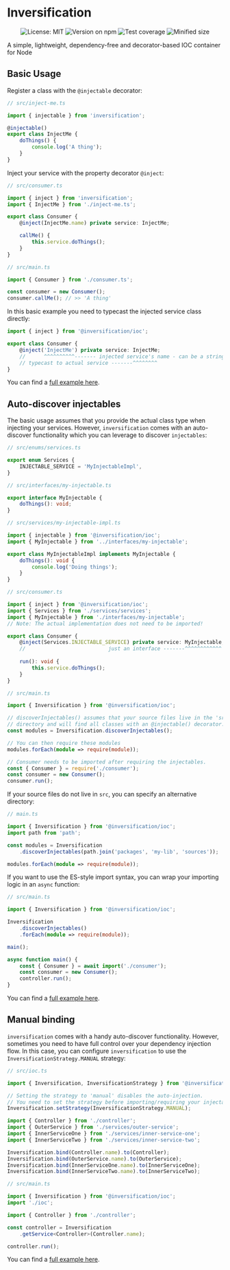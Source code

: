 # Inversification

<!--suppress HtmlDeprecatedAttribute -->
<p align="center">
    <img alt="License: MIT" src="https://img.shields.io/npm/l/@inversification/ioc" />
    <img alt="Version on npm" src="https://img.shields.io/npm/v/@inversification/ioc" />
    <img alt="Test coverage" src="https://img.shields.io/codecov/c/github/abraxas-von-abrasax/inversification/main" />
    <img alt="Minified size" src="https://img.shields.io/bundlephobia/min/@inversification/ioc" />
</p>

A simple, lightweight, dependency-free and decorator-based IOC container for Node

## Basic Usage

Register a class with the `@injectable` decorator:

```typescript
// src/inject-me.ts

import { injectable } from 'inversification';

@injectable()
export class InjectMe {
    doThings() {
        console.log('A thing');
    }
}
```

Inject your service with the property decorator `@inject`:

```typescript
// src/consumer.ts

import { inject } from 'inversification';
import { InjectMe } from './inject-me.ts';

export class Consumer {
    @inject(InjectMe.name) private service: InjectMe;

    callMe() {
        this.service.doThings();
    }
}
```

```typescript
// src/main.ts

import { Consumer } from './consumer.ts';

const consumer = new Consumer();
consumer.callMe(); // >> 'A thing'
```

In this basic example you need to typecast the injected service class
directly:

```typescript
import { inject } from '@inversification/ioc';

export class Consumer {
    @inject('InjectMe') private service: InjectMe;
    //      ^^^^^^^^^^------- injected service's name - can be a string
    // typecast to actual service -------^^^^^^^^
}
```

You can find a [full example here](https://github.com/abraxas-von-abrasax/inversification/tree/main/samples/basic-usage).

## Auto-discover injectables

The basic usage assumes that you provide the actual class type when injecting
your services. However, `inversification` comes with an auto-discover functionality
which you can leverage to discover `injectables`:

```typescript
// src/enums/services.ts

export enum Services {
    INJECTABLE_SERVICE = 'MyInjectableImpl',
}
```

```typescript
// src/interfaces/my-injectable.ts

export interface MyInjectable {
    doThings(): void;
}
```

```typescript
// src/services/my-injectable-impl.ts

import { injectable } from '@inversification/ioc';
import { MyInjectable } from '../interfaces/my-injectable';

export class MyInjectableImpl implements MyInjectable {
    doThings(): void {
        console.log('Doing things');
    }
}
```

```typescript
// src/consumer.ts

import { inject } from '@inversification/ioc';
import { Services } from './services/services';
import { MyInjectable } from './interfaces/my-injectable';
// Note: The actual implementation does not need to be imported!

export class Consumer {
    @inject(Services.INJECTABLE_SERVICE) private service: MyInjectable;
    //                           just an interface -------^^^^^^^^^^^^
    
    run(): void {
        this.service.doThings();
    }
}
```

```typescript
// src/main.ts

import { Inversification } from '@inversification/ioc';

// discoverInjectables() assumes that your source files live in the 'src'
// directory and will find all classes with an @injectable() decorator.
const modules = Inversification.discoverInjectables();

// You can then require these modules
modules.forEach(module => require(module));

// Consumer needs to be imported after requiring the injectables.
const { Consumer } = require('./consumer');
const consumer = new Consumer();
consumer.run();
```

If your source files do not live in `src`, you can specify an alternative directory:

```typescript
// main.ts

import { Inversification } from '@inversification/ioc';
import path from 'path';

const modules = Inversification
    .discoverInjectables(path.join('packages', 'my-lib', 'sources'));

modules.forEach(module => require(module));
```

If you want to use the ES-style import syntax, you can wrap your
importing logic in an `async` function:

```typescript
// src/main.ts

import { Inversification } from '@inversification/ioc';

Inversification
    .discoverInjectables()
    .forEach(module => require(module));

main();

async function main() {
    const { Consumer } = await import('./consumer');
    const consumer = new Consumer();
    controller.run();
}
```

You can find a [full example here](https://github.com/abraxas-von-abrasax/inversification/tree/main/samples/auto-discover).

## Manual binding

`inversification` comes with a handy auto-discover functionality. However,
sometimes you need to have full control over your dependency injection flow.
In this case, you can configure `inversification` to use the
`InversificationStrategy.MANUAL` strategy:

```typescript
// src/ioc.ts

import { Inversification, InversificationStrategy } from '@inversification/ioc';

// Setting the strategy to 'manual' disables the auto-injection.
// You need to set the strategy before importing/requiring your injectables.
Inversification.setStrategy(InversificationStrategy.MANUAL);

import { Controller } from './controller';
import { OuterService } from './services/outer-service';
import { InnerServiceOne } from './services/inner-service-one';
import { InnerServiceTwo } from './services/inner-service-two';

Inversification.bind(Controller.name).to(Controller);
Inversification.bind(OuterService.name).to(OuterService);
Inversification.bind(InnerServiceOne.name).to(InnerServiceOne);
Inversification.bind(InnerServiceTwo.name).to(InnerServiceTwo);
```

```typescript
// src/main.ts

import { Inversification } from '@inversification/ioc';
import './ioc';

import { Controller } from './controller';

const controller = Inversification
    .getService<Controller>(Controller.name);

controller.run();
```

You can find a [full example here](https://github.com/abraxas-von-abrasax/inversification/tree/main/samples/manual-binding).
